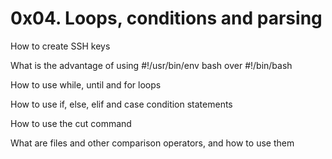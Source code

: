 # 0x04. Loops, conditions and parsing

How to create SSH keys

What is the advantage of using #!/usr/bin/env bash over #!/bin/bash

How to use while, until and for loops

How to use if, else, elif and case condition statements

How to use the cut command

What are files and other comparison operators, and how to use them
